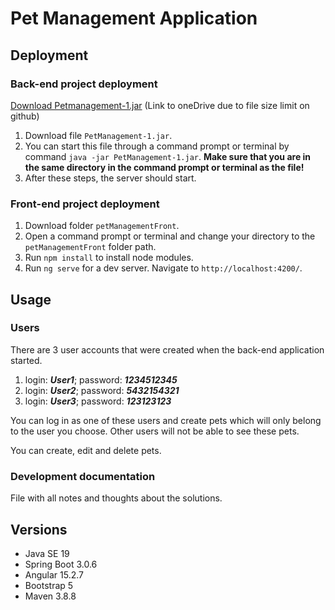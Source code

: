 # Pet Management Application



## Deployment
### Back-end project deployment
[Download Petmanagement-1.jar](https://1drv.ms/u/s!AvuwRw-ytGNpgyRRwQYbRo-16cVk?e=Lohq86) (Link to oneDrive due to file size limit on github)

1. Download file `PetManagement-1.jar`.
2. You can start this file through a command prompt or terminal by command `java -jar PetManagement-1.jar`. 
**Make sure that you are in the same directory in the command prompt or terminal as the file!**
3. After these steps, the server should start.

### Front-end project deployment
1. Download folder `petManagementFront`.
2. Open a command prompt or terminal and change your directory to the `petManagementFront` folder path.
2. Run `npm install` to install node modules.
3. Run `ng serve` for a dev server. Navigate to `http://localhost:4200/`.

## Usage
### Users
There are 3 user accounts that were created when the back-end application started.
1. login: **_User1_**; password: **_1234512345_**
2. login: **_User2_**; password: **_5432154321_**
3. login: **_User3_**; password: **_123123123_**

You can log in as one of these users and create pets which will only belong to the user you choose. Other users will not be able to see these pets.

You can create, edit and delete pets.

### Development documentation

File with all notes and thoughts about the solutions.

## Versions
- Java SE 19
- Spring Boot 3.0.6
- Angular 15.2.7
- Bootstrap 5
- Maven 3.8.8
